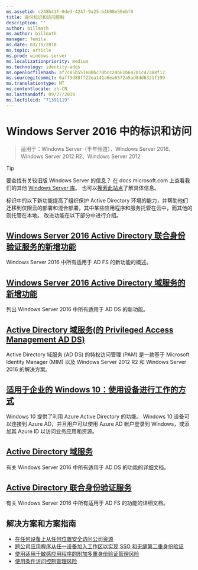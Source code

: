 ```yaml
---
ms.assetid: c248b41f-0de3-4247-9a25-b4b08e50ebf0
title: 身份标识和访问控制
description: ''
author: billmath
ms.author: billmath
manager: femila
ms.date: 03/16/2018
ms.topic: article
ms.prod: windows-server
ms.localizationpriority: medium
ms.technology: identity-adds
ms.openlocfilehash: af7c85b551e80bc70bcc24b61b64701c47388f12
ms.sourcegitcommit: 6aff3d88ff22ea141a6ea6572a5ad8dd6321f199
ms.translationtype: MT
ms.contentlocale: zh-CN
ms.lasthandoff: 09/27/2019
ms.locfileid: "71391119"
---
```

# <a name="identity-and-access-in-windows-server-2016"></a>Windows Server 2016 中的标识和访问

>适用于：Windows Server（半年频道）、Windows Server 2016、Windows Server 2012 R2、Windows Server 2012

>[!TIP]
> 要查找有关较旧版 Windows Server 的信息？ 在 docs.microsoft.com 上查看我们的其他 [Windows Server 库](/previous-versions/windows/)。 也可以[搜索此站点](https://docs.microsoft.com/search/index?search=Windows+Server&dataSource=previousVersions)了解具体信息。

 标识中的以下新功能提高了组织保护 Active Directory 环境的能力，并帮助他们迁移到仅限云的部署和混合部署，其中某些应用程序和服务托管在云中，而其他的则托管在本地。 改进功能在以下部分中进行介绍。


## <a name="whats-new-in-active-directory-federation-services-for-windows-server-2016ad-fsoverviewwhats-new-active-directory-federation-services-windows-servermd"></a>[Windows Server 2016 Active Directory 联合身份验证服务的新增功能](ad-fs/overview/whats-new-active-directory-federation-services-windows-server.md)
Windows Server 2016 中所有适用于 AD FS 的新功能的概述。  

## <a name="whats-new-in-active-directory-domain-services-for-windows-server-2016whats-new-active-directory-domain-servicesmd"></a>[Windows Server 2016 Active Directory 域服务的新增功能](whats-new-active-directory-domain-services.md)
列出 Windows Server 2016 中所有适用于 AD DS 的新功能。  

## <a name="privileged-access-management-for-active-directory-domain-services-40ad-ds41httpstechnetmicrosoftcomlibrarydn903243aspx"></a>[Active Directory 域服务&#40;的 Privileged Access Management AD DS&#41;](https://technet.microsoft.com/library/dn903243.aspx)
Active Directory 域服务 (AD DS) 的特权访问管理 (PAM) 是一款基于 Microsoft Identity Manager (MIM) 以及 Windows Server 2012 R2 和 Windows Server 2016 的解决方案。

## <a name="windows-10-for-the-enterprise-ways-to-use-devices-for-workhttpsazuremicrosoftcomdocumentationarticlesactive-directory-azureadjoin-windows10-devices-overviewrnd1"></a>[适用于企业的 Windows 10：使用设备进行工作的方式](https://azure.microsoft.com/documentation/articles/active-directory-azureadjoin-windows10-devices-overview/?rnd=1)
Windows 10 提供了利用 Azure Active Directory 的功能。 Windows 10 设备可以连接到 Azure AD，并且用户可以使用 Azure AD 帐户登录到 Windows，或添加其 Azure ID 以访问业务应用和资源。

## <a name="active-directory-domain-servicesidentityad-dsactive-directory-domain-servicesmd"></a>[Active Directory 域服务](../identity/ad-ds/Active-Directory-Domain-Services.md)
有关 Windows Server 2016 中所有适用于 AD DS 的功能的详细文档。

## <a name="active-directory-federation-servicesactive-directory-federation-servicesmd"></a>[Active Directory 联合身份验证服务](Active-Directory-Federation-Services.md)
有关 Windows Server 2016 中所有适用于 AD FS 的功能的详细文档。  

## <a name="solutions-and-scenario-guides"></a>解决方案和方案指南  
* [在任何设备上从任何位置安全访问公司资源](https://technet.microsoft.com/library/dn550982.aspx)  
*  [跨公司应用程序从任一设备加入工作区以实现 SSO 和无缝第二重身份验证](https://technet.microsoft.com/library/dn280945.aspx)  
* [使用适用于敏感应用程序的附加多重身份验证管理风险](https://technet.microsoft.com/library/dn280949.aspx)  
* [使用条件访问控制管理风险](https://technet.microsoft.com/library/dn280937.aspx)
